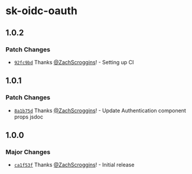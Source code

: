 # sk-oidc-oauth

## 1.0.2

### Patch Changes

- [`92fc9bd`](https://github.com/ZachScroggins/sk-oidc-oauth/commit/92fc9bd276ae298b6c3321155f86d793df3a2610) Thanks [@ZachScroggins](https://github.com/ZachScroggins)! - Setting up CI

## 1.0.1

### Patch Changes

- [`8a1b75d`](https://github.com/ZachScroggins/sk-oidc-oauth/commit/8a1b75db56494b65917f621215a7de1aea88d857) Thanks [@ZachScroggins](https://github.com/ZachScroggins)! - Update Authentication component props jsdoc

## 1.0.0

### Major Changes

- [`ca1f53f`](https://github.com/ZachScroggins/sk-oidc-oauth/commit/ca1f53f89a418137a9a8a912864eb09bd32aeba8) Thanks [@ZachScroggins](https://github.com/ZachScroggins)! - Initial release
